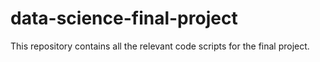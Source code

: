 # data-science-final-project
This repository contains all the relevant code scripts for the final project.
